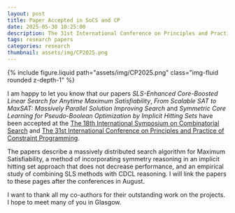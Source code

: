 ```yaml
---
layout: post
title: Paper Accepted in SoCS and CP
date: 2025-05-30 10:25:00
description: The 31st International Conference on Principles and Practice of Constraint Programming and The 18th International Symposium on Combinatorial Search
tags: research papers
categories: research
thumbnail: assets/img/CP2025.png
---
```


<div class="row mt-3">
    <div class="col-sm mt-3 mt-md-0">
        {% include figure.liquid path="assets/img/CP2025.png" class="img-fluid rounded z-depth-1" %}
    </div>
</div>

I am happy to let you know that our papers _SLS-Enhanced Core-Boosted Linear Search for Anytime Maximum Satisfiability_, _From Scalable SAT to MaxSAT: Massively Parallel Solution Improving Search_ and _Symmetric Core Learning for Pseudo-Boolean Optimization by Implicit Hitting Sets_ have been accepted at
the [The 18th International Symposium on Combinatorial Search](https://socs25.search-conference.org/)
and [The 31st International Conference on Principles and Practice of Constraint Programming](https://cp2025.a4cp.org/index.html).

The papers describe a massively distributed search algorithm for Maximum Satisfiability, a method of incorporating
symmetry reasoning in an implicit hitting set approach that does not decrease performance, and an empirical study of combining SLS methods with CDCL reasoning. I will link the papers to these pages after the conferences in August.

I want to thank all my co-authors for their outstanding work on the projects. I hope to meet many of you in Glasgow.
